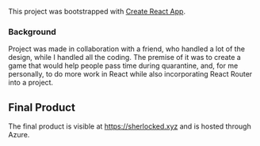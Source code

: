 This project was bootstrapped with [Create React App](https://github.com/facebook/create-react-app).

### Background 


Project was made in collaboration with a friend, who handled a lot of the design, while I handled all the coding. The premise of it was to create a game that would help people pass time during quarantine, and, for me personally, to do more work in React while also incorporating React Router into a project. 


## Final Product 

The final product is visible at https://sherlocked.xyz and is hosted through Azure.
